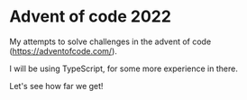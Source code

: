 # Advent of code 2022

My attempts to solve challenges in the advent of code (https://adventofcode.com/).

I will be using TypeScript, for some more experience in there.

Let's see how far we get! 